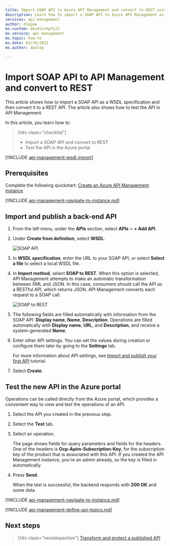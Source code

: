 ```yaml
---
title: Import SOAP API to Azure API Management and convert to REST using the portal | Microsoft Docs
description: Learn how to import a SOAP API to Azure API Management as a WSDL specification and convert it to a REST API. Then, test the API in the Azure portal.
services: api-management
author: dlepow
ms.custom: devdivchpfy22
ms.service: api-management
ms.topic: how-to
ms.date: 03/29/2022
ms.author: danlep

---
```

# Import SOAP API to API Management and convert to REST

This article shows how to import a SOAP API as a WSDL specification and then convert it to a REST API. The article also shows how to test the API in API Management.

In this article, you learn how to:

> [!div class="checklist"]
> * Import a SOAP API and convert to REST
> * Test the API in the Azure portal

[!INCLUDE [api-management-wsdl-import](../../includes/api-management-wsdl-import.md)]

## Prerequisites

Complete the following quickstart: [Create an Azure API Management instance](get-started-create-service-instance.md)

[!INCLUDE [api-management-navigate-to-instance.md](../../includes/api-management-navigate-to-instance.md)]

## <a name="create-api"> </a>Import and publish a back-end API

1. From the left menu, under the **APIs** section, select **APIs** > **+ Add API**.
1. Under **Create from definition**, select **WSDL**.

    ![SOAP API](./media/restify-soap-api/wsdl-api.png)
1. In **WSDL specification**, enter the URL to your SOAP API, or select **Select a file** to select a local WSDL file.
1. In **Import method**, select **SOAP to REST**. 
    When this option is selected, API Management attempts to make an automatic transformation between XML and JSON. In this case, consumers should call the API as a RESTful API, which returns JSON. API Management converts each request to a SOAP call.

    ![SOAP to REST](./media/restify-soap-api/soap-to-rest.png)

1. The following fields are filled automatically with information from the SOAP API: **Display name**, **Name**, **Description**. Operations are filled automatically with **Display name**, **URL**, and **Description**, and receive a system-generated **Name**.
1. Enter other API settings. You can set the values during creation or configure them later by going to the **Settings** tab. 

    For more information about API settings, see [Import and publish your first API](import-and-publish.md#import-and-publish-a-backend-api) tutorial.
1. Select **Create**.

## Test the new API in the Azure portal

Operations can be called directly from the Azure portal, which provides a convenient way to view and test the operations of an API.  

1. Select the API you created in the previous step.
2. Select the **Test** tab.
3. Select an operation.

    The page shows fields for query parameters and fields for the headers. One of the headers is **Ocp-Apim-Subscription-Key**, for the subscription key of the product that is associated with this API. If you created the API Management instance, you're an admin already, so the key is filled in automatically. 
1. Press **Send**.

    When the test is successful, the backend responds with **200 OK** and some data.

[!INCLUDE [api-management-navigate-to-instance.md](../../includes/api-management-append-apis.md)]

[!INCLUDE [api-management-define-api-topics.md](../../includes/api-management-define-api-topics.md)]

## Next steps

> [!div class="nextstepaction"]
> [Transform and protect a published API](transform-api.md)
